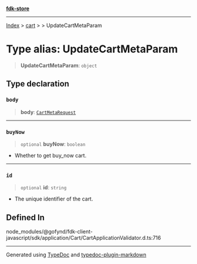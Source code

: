 [**fdk-store**](../../../README.md)
***

[Index](../../../API.md) > [cart](../../README.md) > [<internal>](../README.md) > UpdateCartMetaParam

# Type alias: UpdateCartMetaParam

> **UpdateCartMetaParam**: `object`

## Type declaration

### `body`

> **body**: [`CartMetaRequest`](type-alias.CartMetaRequest.md)

***

### `buyNow`

> `optional` **buyNow**: `boolean`

- Whether to get buy_now cart.

***

### `id`

> `optional` **id**: `string`

- The unique identifier of the cart.

## Defined In

node\_modules/@gofynd/fdk-client-javascript/sdk/application/Cart/CartApplicationValidator.d.ts:716

***
Generated using [TypeDoc](https://typedoc.org/) and [typedoc-plugin-markdown](https://www.npmjs.com/package/typedoc-plugin-markdown)
